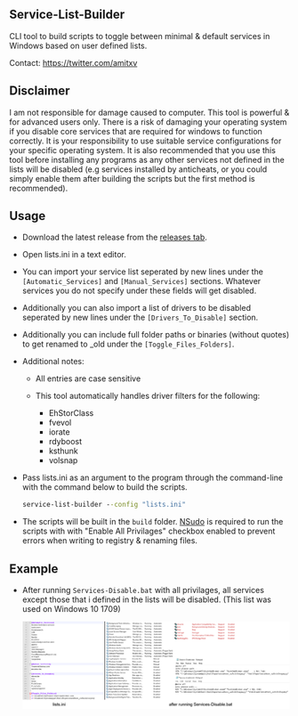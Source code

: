 ## Service-List-Builder
CLI tool to build scripts to toggle between minimal & default services in Windows based on user defined lists.

Contact: https://twitter.com/amitxv

## Disclaimer
I am not responsible for damage caused to computer. This tool is powerful & for advanced users only. There is a risk of damaging your operating system if you disable core services that are required for windows to function correctly. It is your responsibility to use suitable service configurations for your specific operating system. It is also recommended that you use this tool before installing any programs as any other services not defined in the lists will be disabled (e.g services installed by anticheats, or you could simply enable them after building the scripts but the first method is recommended).

## Usage
- Download the latest release from the [releases tab](https://github.com/amitxv/Service-List-Builder/releases).

- Open lists.ini in a text editor.

- You can import your service list seperated by new lines under the ``[Automatic_Services]`` and ``[Manual_Services]`` sections. Whatever services you do not specify under these fields will get disabled.

- Additionally you can also import a list of drivers to be disabled seperated by new lines under the ``[Drivers_To_Disable]`` section.

- Additionally you can include full folder paths or binaries (without quotes) to get renamed to _old under the ``[Toggle_Files_Folders]``.

- Additional notes:

  - All entries are case sensitive

  - This tool automatically handles driver filters for  the following:
  
    - EhStorClass
    - fvevol
    - iorate
    - rdyboost
    - ksthunk
    - volsnap

- Pass lists.ini as an argument to the program through the command-line with the command below to build the scripts.

  ```bat
  service-list-builder --config "lists.ini"
  ```

- The scripts will be built in the ``build`` folder. [NSudo](https://github.com/M2Team/NSudo) is required to run the scripts with with "Enable All Privilages" checkbox enabled to prevent errors when writing to registry & renaming files.

## Example

- After running ``Services-Disable.bat`` with all privilages, all services except those that i defined in the lists will be disabled. (This list was used on Windows 10 1709)

    <img src="./img/lists.png" width="1000"> 